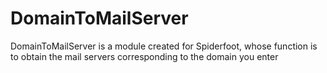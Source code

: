 # DomainToMailServer
DomainToMailServer is a module created for Spiderfoot, whose function is to obtain the mail servers corresponding to the domain you enter
